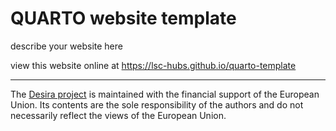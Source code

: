 # QUARTO website template 

describe your website here

view this website online at <https://lsc-hubs.github.io/quarto-template>

---

​The [Desira project](https://capacity4dev.europa.eu/projects/desira_en) is maintained with the financial support of the European Union. Its contents are the sole responsibility of the authors and do not necessarily reflect the views of the European Union.
